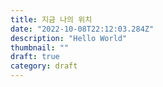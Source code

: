 ```yaml
---
title: 지금 나의 위치
date: "2022-10-08T22:12:03.284Z"
description: "Hello World"
thumbnail: ""
draft: true
category: draft
---
```



